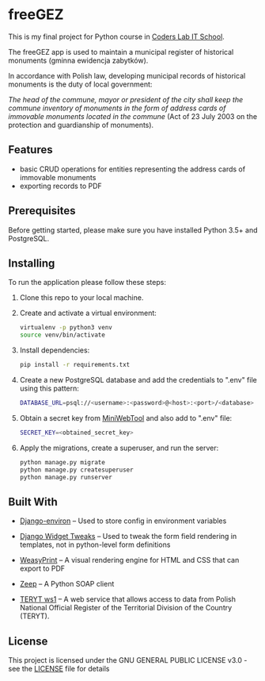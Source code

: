 # freeGEZ

This is my final project for Python course in [Coders Lab IT School](https://coderslab.pl).

The freeGEZ app is used to maintain a municipal register of historical monuments (gminna ewidencja zabytków).

In accordance with Polish law, developing municipal records of historical monuments is the duty of local government:

<i>The head of the commune, mayor or president of the city shall keep the commune inventory of monuments in the form of address cards of immovable monuments located in the commune</i>
(Act of 23 July 2003 on the protection and guardianship of monuments).


## Features

* basic CRUD operations for entities representing the address cards of immovable monuments
* exporting records to PDF


## Prerequisites

Before getting started, please make sure you have installed Python 3.5+ and PostgreSQL.

## Installing
 
To run the application please follow these steps:

1. Clone this repo to your local machine.

1. Create and activate a virtual environment:
    ```bash
    virtualenv -p python3 venv
    source venv/bin/activate
    ```

1. Install dependencies:
    ```bash
    pip install -r requirements.txt
    ```
    
1. Create a new PostgreSQL database and add the credentials to ".env" file using this pattern:
    ```bash      
    DATABASE_URL=psql://<username>:<password>@<host>:<port>/<database>
    ```

1. Obtain a secret key from [MiniWebTool](https://www.miniwebtool.com/django-secret-key-generator/) and also add to ".env" file:
    ```bash
    SECRET_KEY=<obtained_secret_key>
    ```

1. Apply the migrations, create a superuser, and run the server:
    ```bash
    python manage.py migrate
    python manage.py createsuperuser
    python manage.py runserver
    ```

## Built With

* [Django-environ](https://django-environ.readthedocs.io/en/latest/) – Used to store config in environment variables

* [Django Widget Tweaks](https://github.com/jazzband/django-widget-tweaks) – Used to tweak the form field rendering in templates, not in python-level form definitions

* [WeasyPrint](https://weasyprint.readthedocs.io/en/stable/index.html) – A visual rendering engine for HTML and CSS that can export to PDF

* [Zeep](https://python-zeep.readthedocs.io/en/master/) – A Python SOAP client

* [TERYT ws1](http://eteryt.stat.gov.pl/eTeryt/rejestr_teryt/udostepnianie_danych/baza_teryt/usluga_sieciowa_interfejsy_api/opis_uslugi_sieciowej.aspx?contrast=default)
 – A web service that allows access to data from Polish National Official Register of the Territorial Division of the Country (TERYT).


## License

This project is licensed under the GNU GENERAL PUBLIC LICENSE v3.0 - see the [LICENSE](LICENSE) file for details
